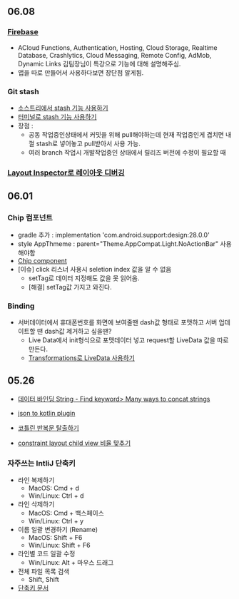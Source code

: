 ## 06.08
### [Firebase](https://firebase.google.com/)
 - ACloud Functions, Authentication, Hosting, Cloud Storage, Realtime Database, Crashlytics, Cloud Messaging, Remote Config, AdMob, Dynamic Links
 김팀장님이 특강으로 기능에 대해 설명해주심.
 - 앱을 따로 만들어서 사용하다보면 장단점 알게됨.
 
### Git stash
 - [소스트리에서 stash 기능 사용하기](https://okayoon.tistory.com/entry/git-Stash-%EC%86%8C%EC%8A%A4%ED%8A%B8%EB%A6%AC%EC%97%90%EC%84%9C-%EC%82%AC%EC%9A%A9%ED%95%B4%EB%B3%B4%EA%B8%B0)
 - [터미널로 stash 기능 사용하기](https://gmlwjd9405.github.io/2018/05/18/git-stash.html)
 - 장점 : 
   - 공동 작업중인상태에서 커밋을 위해 pull해야하는데 현재 작업중인게 겹치면 내껄 stash로 넣어놓고 pull받아서 사용 가능.
   - 여러 branch 작업시 개발작업중인 상태에서 릴리즈 버전에 수정이 필요할 때 
   
### [Layout Inspector로 레이아웃 디버깅](https://developer.android.com/studio/debug/layout-inspector?hl=ko)

## 06.01
### Chip 컴포넌트
- gradle 추가 : implementation 'com.android.support:design:28.0.0'
- style AppThmeme : parent="Theme.AppCompat.Light.NoActionBar" 사용해야함
- [Chip component](https://medium.com/wasd/material-design-chip-%EC%82%AC%EC%9A%A9%EB%B2%95-in-android-154f29f88241)
- [이슈] click 리스너 사용시 seletion index 값을 알 수 없음
  - setTag로 데이터 지정해도 값을 못 읽어옴.
  - [해결] setTag값 가지고 와진다.
  
### Binding
- 서버데이터에서 휴대폰번호를 화면에 보여줄땐 dash값 형태로 포맷하고 서버 업데이트할 땐 dash값 제거하고 싶을땐?
  - Live Data에서 init형식으로 포맷데이터 넣고 request할 LiveData 값을 따로 만든다.
  - [Transformations로 LiveData 사용하기](https://wooooooak.github.io/android/2019/07/13/liveData%EB%B3%80%ED%98%95%ED%95%98%EA%B8%B0/)
  
## 05.26
- [데이터 바인딩 String - Find keyword> Many ways to concat strings](https://stackoverflow.com/questions/40039942/i-want-to-concat-two-strings-for-a-textview-in-android-data-binding-api)

- [json to kotlin plugin](https://lonepine.tistory.com/entry/Android-Studio-%EC%97%90%EC%84%9C-JSON-Kotlin-Class-%EC%89%BD%EA%B2%8C-%EB%A7%8C%EB%93%A4%EA%B8%B0)

- [코틀린 반복문 탈출하기](https://kotlinlang.org/docs/reference/returns.html)

- [constraint layout child view 비율 맞추기](http://dktfrmaster.blogspot.com/2018/05/constraintlayout-11.html)

### 자주쓰는 IntliJ 단축키
- 라인 복제하기
  - MacOS: Cmd + d
  - Win/Linux: Ctrl + d
- 라인 삭제하기
  - MacOS: Cmd + 백스페이스
  - Win/Linux: Ctrl + y
- 이름 일괄 변경하기 (Rename)
  - MacOS: Shift + F6
  - Win/Linux: Shift + F6
- 라인별 코드 일괄 수정
   - Win/Linux: Alt + 마우스 드래그
- 전체 파일 목록 검색
   - Shift, Shift
- [단축키 문서](https://gmlwjd9405.github.io/2019/05/21/intellij-shortkey.html)
